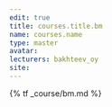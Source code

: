 ```yaml
---
edit: true
title: courses.title.bm
name: courses.name
type: master
avatar:
lecturers: bakhteev_oy
site: 
---
```


{% tf _course/bm.md %}